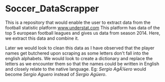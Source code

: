 # Soccer_DataScrapper

This is a repository that would enable the user to extract data from the football statistic platform www.understat.com
This platform has data of the top 5 european football leagues and gives us data from season 2014. 
Here, we extract this data and combine it. 

Later we would look to clean this data as I have observed that the player names get butchered upon scraping as some letters don't fall into the english alphabets.
We would look to create a dictionary and replace the letters as we encounter them so that the names could be written in English and closely relate to the native language.
Eg: *Sergio AgÃ¼ero* would become *Sergio Aguero* instead of _Sergio Agüero_.


